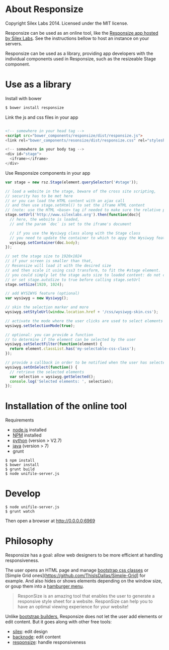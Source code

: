 # About Responsize

Copyright Silex Labs 2014. Licensed under the MIT license.

Responsize can be used as an online tool, like the [Responsize app hosted by Silex Labs](http://app.responsize.org/). See the instructions bellow to host an instance on your servers.

Responsize can be used as a library, providing app developers with the individual components used in Responsize, such as the resizeable Stage component.

# Use as a library

Install with bower

```sh
$ bower install responsize
```

Link the js and css files in your app

```html

<!-- somewhere in your head tag -->
<script src="bower_components/responsize/dist/responsize.js">
<link rel="bower_components/resonsize/dist/responsize.css" rel="stylesheet">

<!-- somewhere in your body tag -->
<div id="stage">
  <iframe></iframe>
</div>
```

Use Responsize components in your app

```js
var stage = new rsz.Stage(element.querySelector('#stage'));

// load a website in the stage, beware of the cross site scripting,
// security has to be met here
// or you can load the HTML content with an ajax call 
// and then use stage.setHtml() to set the iframe HTML content
// (note: use the HTML <base> tag if needed to make sure the relative paths are loaded correctly)
stage.setUrl('http://www.silexlabs.org').then(function(doc){
  // here, the website is loaded,
  // and the param `doc` is set to the iframe's document

  // if you use the Wysiwyg class along with the Stage class
  // you need to update the container to which to appy the Wysiwyg feature
  wysiwyg.setContainer(doc.body);
});

// set the stage size to 1920x1024
// if your screen is smaller than that,
// Resonsize will load it with the desired size 
// and then scale it using css3 transform, to fit the #stage element.
// you could simply let the stage auto size to loaded content: do not call Stage::setSize 
// or set stage.autoSize to true before calling stage.setUrl
stage.setSize(1920, 1024);

// add WYSIWYG feature (optional)
var wysiwyg = new Wysiwyg();

// skin the selection marker and more
wysiwyg.setStyleUrl(window.location.href + '/css/wysiwyg-skin.css');

// activate the mode where the user clicks are used to select elements
wysiwyg.setSelectionMode(true);

// optional: you can provide a function
// to determine if the element can be selected by the user
wysiwyg.setSelectFilter(function(element) {
  return element.classList.has('my-selectable-css-class');
});

// provide a callback in order to be notified when the user has selected an element
wysiwyg.setOnSelect(function() {
  // retrieve the selected elements
  var selection = wysiwyg.getSelected();
  console.log('Selected elements: ', selection);
});

```

# Installation of the online tool

Requirements

* [node.js](http://nodejs.org/) installed
* [NPM](https://npmjs.org/) installed
* [python](https://www.python.org/downloads/) (version > V2.7)
* [java](https://www.java.com/en/download/index.jsp) (version > 7)
* grunt

```
$ npm install
$ bower install
$ grunt build
$ node unifile-server.js
```

# Develop

```
$ node unifile-server.js
$ grunt watch
```

Then open a browser at http://0.0.0.0:6969

# Philosophy

Responsize has a goal: allow web designers to be more efficient at handling responsiveness.

The user opens an HTML page and manage [bootstrap css classes](http://getbootstrap.com/) or [Simple Grid ones](https://github.com/ThisIsDallas/Simple-Grid] for example. And also hides or shows elements depending on the window size, or goup them into a [hamburger menu](http://www.designfloat.com/blog/2013/09/09/hamburger-menu-prominent-ui-evolution/).

> ResponSize is an amazing tool that enables the user to generate a responsive style sheet for a website. ResponSize can help you to have an optimal viewing experience for your website!

Unlike [bootstrap builders](http://bootstrapbay.com/blog/bootstrap-editors/), Responsize does not let the user add elements or edit content. But it goes along with other free tools:

* [silex](http://www.silex.me): edit design
* [backnode](http://backnode.io): edit content
* [responsize](http://responsize.org): handle responsiveness



